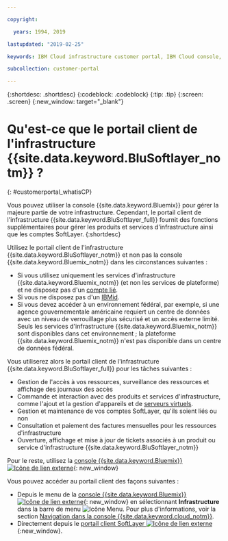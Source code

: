 ```yaml
---

copyright:

  years: 1994, 2019

lastupdated: "2019-02-25"

keywords: IBM Cloud infrastructure customer portal, IBM Cloud console, IBM Cloud infrastructure customer

subcollection: customer-portal

---
```


{:shortdesc: .shortdesc}
{:codeblock: .codeblock}
{:tip: .tip}
{:screen: .screen}
{:new_window: target="_blank"}


# Qu'est-ce que le portail client de l'infrastructure {{site.data.keyword.BluSoftlayer_notm}} ?
{: #customerportal_whatisCP}

Vous pouvez utiliser la console {{site.data.keyword.Bluemix}} pour gérer la majeure partie de votre infrastructure. Cependant, le portail client de l'infrastructure {{site.data.keyword.BluSoftlayer_full}} fournit des fonctions supplémentaires pour gérer les produits et services d'infrastructure ainsi que les comptes SoftLayer.
{:shortdesc}

Utilisez le portail client de l'infrastructure {{site.data.keyword.BluSoftlayer_notm}} et non pas la console {{site.data.keyword.Bluemix_notm}} dans les circonstances suivantes :
  * Si vous utilisez uniquement les services d'infrastructure {{site.data.keyword.Bluemix_notm}} (et non les services de plateforme) et ne disposez pas d'un [compte lié](/docs/account?topic=account-link_customer_accounts#link_customer_accounts).
  * Si vous ne disposez pas d'un [IBMid](/docs/account?topic=account-switchtoIBMid#switchtoIBMid).
  * Si vous devez accéder à un environnement fédéral, par exemple, si une agence gouvernementale américaine requiert un centre de données avec un niveau de verrouillage plus sécurisé et un accès externe limité. Seuls les services d'infrastructure {{site.data.keyword.Bluemix_notm}} sont disponibles dans cet environnement ; la plateforme {{site.data.keyword.Bluemix_notm}} n'est pas disponible dans un centre de données fédéral.

Vous utiliserez alors le portail client de l'infrastructure {{site.data.keyword.BluSoftlayer_full}} pour les tâches suivantes :
  * Gestion de l'accès à vos ressources, surveillance des ressources et affichage des journaux des accès
  * Commande et interaction avec des produits et services d'infrastructure, comme l'ajout et la gestion d'appareils et de [serveurs virtuels](/docs/vsi?topic=virtual-servers-getting-started-tutorial#getting-started-tutorial).
  * Gestion et maintenance de vos comptes SoftLayer, qu'ils soient liés ou non
  * Consultation et paiement des factures mensuelles pour les ressources d'infrastructure
  * Ouverture, affichage et mise à jour de tickets associés à un produit ou service d'infrastructure {{site.data.keyword.BluSoftlayer_notm}}

Pour le reste, utilisez la [console {{site.data.keyword.Bluemix}} ![Icône de lien externe](../icons/launch-glyph.svg)](https://cloud.ibm.com){: new_window}

Vous pouvez accéder au portail client des façons suivantes :
* Depuis le menu de la [console {{site.data.keyword.Bluemix}} ![Icône de lien externe](../icons/launch-glyph.svg)](https://cloud.ibm.com){: new_window} en sélectionnant **Infrastructure** dans la barre de menu ![Icône Menu](../icons/icon_hamburger.svg). Pour plus d'informations, voir la section [Navigation dans la console {{site.data.keyword.cloud_notm}}](/docs/overview?topic=overview-ui#ui).
* Directement depuis le [portail client SoftLayer ![Icône de lien externe](../icons/launch-glyph.svg)](https://control.softlayer.com/){:new_window}.
